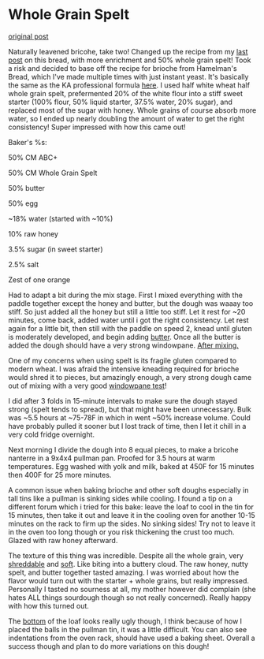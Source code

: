 # Whole Grain Spelt

[original post](https://old.reddit.com/r/Sourdough/comments/nzzpsb/50_whole_grain_spelt_100_naturally_leavened/)

Naturally leavened bricohe, take two! Changed up the recipe from my [last post](https://www.reddit.com/r/Sourdough/comments/nr1y9b/100_naturally_leavened_and_partially_whole_grain/) on this bread, with more enrichment and 50% whole grain spelt! Took a risk and decided to base off the recipe for brioche from Hamelman's Bread, which I've made multiple times with just instant yeast. It's basically the same as the KA professional formula [here](https://www.kingarthurbaking.com/pro/formulas/brioche). I used half white wheat half whole grain spelt, prefermented 20% of the white flour into a stiff sweet starter (100% flour, 50% liquid starter, 37.5% water, 20% sugar), and replaced most of the sugar with honey. Whole grains of course absorb more water, so I ended up nearly doubling the amount of water to get the right consistency! Super impressed with how this came out!

Baker's %s:

50% CM ABC+

50% CM Whole Grain Spelt

50% butter

50% egg

~18% water (started with ~10%)

10% raw honey

3.5% sugar (in sweet starter)

2.5% salt

Zest of one orange

Had to adapt a bit during the mix stage. First I mixed everything with the paddle together except the honey and butter, but the dough was waaay too stiff. So just added all the honey but still a little too stiff. Let it rest for ~20 minutes, come back, added water until i got the right consistency. Let rest again for a little bit, then still with the paddle on speed 2, knead until gluten is moderately developed, and begin adding [butter](https://imgur.com/YE25iz6). Once all the butter is added the dough should have a very strong windowpane. [After mixing.](https://imgur.com/3oCUP8h)

One of my concerns when using spelt is its fragile gluten compared to modern wheat. I was afraid the intensive kneading required for brioche would shred it to pieces, but amazingly enough, a very strong dough came out of mixing with a very good [windowpane test](https://imgur.com/CX6uvqK)!

I did after 3 folds in 15-minute intervals to make sure the dough stayed strong (spelt tends to spread), but that might have been unnecessary. Bulk was ~5.5 hours at ~75-78F in which in went ~50% increase volume. Could have probably pulled it sooner but I lost track of time, then I let it chill in a very cold fridge overnight.

Next morning I divide the dough into 8 equal pieces, to make a bricohe nanterre in a 9x4x4 pullman pan. Proofed for 3.5 hours at warm temperatures. Egg washed with yolk and milk, baked at 450F for 15 minutes then 400F for 25 more minutes.

A common issue when baking brioche and other soft doughs especially in tall tins like a pullman is sinking sides while cooling. I found a tip on a different forum which i tried for this bake: leave the loaf to cool in the tin for 15 minutes, then take it out and leave it in the cooling oven for another 10-15 minutes on the rack to firm up the sides. No sinking sides! Try not to leave it in the oven too long though or you risk thickening the crust too much. Glazed with raw honey afterward.

The texture of this thing was incredible. Despite all the whole grain, very [shreddable](https://imgur.com/x9vbo2Y) and [soft](https://imgur.com/fi2DJBu). Like biting into a buttery cloud. The raw honey, nutty spelt, and butter together tasted amazing. I was worried about how the flavor would turn out with the starter + whole grains, but really impressed. Personally I tasted no sourness at all, my mother however did complain (she hates ALL things sourdough though so not really concerned). Really happy with how this turned out.

The [bottom](https://imgur.com/eVia4Th) of the loaf looks really ugly though, I think because of how I placed the balls in the pullman tin, it was a little difficult. You can also see indentations from the oven rack, should have used a baking sheet. Overall a success though and plan to do more variations on this dough!
